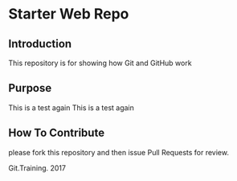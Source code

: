 # Starter Web Repo

## Introduction

This repository is for showing how Git and GitHub work

## Purpose

This is a test again
This is a test again

## How To Contribute

please fork this repository and then issue Pull Requests for review.

Git.Training.  2017